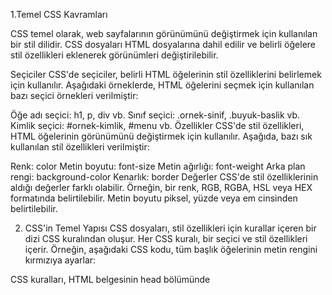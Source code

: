 1.Temel CSS Kavramları

CSS temel olarak, web sayfalarının görünümünü değiştirmek için kullanılan bir stil dilidir. CSS dosyaları HTML dosyalarına dahil edilir ve belirli öğelere stil özellikleri eklenerek görünümleri değiştirilebilir.

Seçiciler
CSS'de seçiciler, belirli HTML öğelerinin stil özelliklerini belirlemek için kullanılır. Aşağıdaki örneklerde, HTML öğelerini seçmek için kullanılan bazı seçici örnekleri verilmiştir:

Öğe adı seçici: h1, p, div vb.
Sınıf seçici: .ornek-sinif, .buyuk-baslik vb.
Kimlik seçici: #ornek-kimlik, #menu vb.
Özellikler
CSS'de stil özellikleri, HTML öğelerinin görünümünü değiştirmek için kullanılır. Aşağıda, bazı sık kullanılan stil özellikleri verilmiştir:

Renk: color
Metin boyutu: font-size
Metin ağırlığı: font-weight
Arka plan rengi: background-color
Kenarlık: border
Değerler
CSS'de stil özelliklerinin aldığı değerler farklı olabilir. Örneğin, bir renk, RGB, RGBA, HSL veya HEX formatında belirtilebilir. Metin boyutu piksel, yüzde veya em cinsinden belirtilebilir.

2. CSS'in Temel Yapısı
CSS dosyaları, stil özellikleri için kurallar içeren bir dizi CSS kuralından oluşur. Her CSS kuralı, bir seçici ve stil özellikleri içerir. Örneğin, aşağıdaki CSS kodu, tüm başlık öğelerinin metin rengini kırmızıya ayarlar:

CSS kuralları, HTML belgesinin head bölümünde <style> etiketi kullanılarak içeride veya harici bir CSS dosyası olarak yazılabilir.

3. Box Model
Box model, her HTML öğesinin bir kutu olarak düşünüldüğü bir konsepttir. Kutu, içerik, dolgu, kenarlık ve marjla çevrelenir. Bu kutunun boyutları, içerik boyutu, dolgu boyutu, kenarlık boyutu ve marjlar tarafından belirlenir.

İçerik Kutusu
İçerik kutusu, HTML öğes'nin içeriğini içerir. İçerik kutusunun boyutu, öğenin belirtilen genişlik ve yüksekliğine eşittir.
Dolgu Kutusu
Dolgu kutusu, içerik kutusunun etrafındaki bir boşluktur. Dolgu, içerik ve kenarlık arasında yer alır. Dolgu, öğenin arka plan rengi veya resmiyle dolu olabilir. Dolgu kutusunun boyutu, dolgu özellikleriyle belirlenir.

Kenarlık Kutusu
Kenarlık kutusu, öğenin içeriğini ve dolgusunu çevreleyen bir kenarlık çizgisidir. Kenarlık kutusunun boyutu, kenarlık özellikleriyle belirlenir.

Marj Kutusu
Marj kutusu, HTML öğesinin etrafında bir boşluktur. Marj, öğenin komşu öğelerden olan uzaklığını belirler. Marj kutusunun boyutu, marj özellikleriyle belirlenir.

4. Düzenleme ve Konumlandırma
CSS, öğelerin düzenlenmesi ve konumlandırılması için birçok seçenek sunar. Aşağıda, en sık kullanılan düzenleme ve konumlandırma yöntemleri verilmiştir:

Positioning (Pozisyonlama)
CSS'de, öğelerin pozisyonu, position özelliği kullanılarak belirlenebilir. Positioning'in kullanımı için position özelliğinin farklı değerleri vardır:

static: Öğe varsayılan konumda kalır.
relative: Öğenin pozisyonu, öğenin normal konumundan itibaren belirlenen bir mesafeyle değiştirilir.
absolute: Öğenin pozisyonu, en yakın position: relative veya position: absolute öğesi olan üst öğeyle ilişkili olarak belirlenir.
fixed: Öğe, tarayıcı penceresinin konumuna göre belirlenir ve kaydırıldığında bile sabit bir konumda kalır.
Floats (Yüzenler)
Floats, öğelerin birbirine göre konumlandırılması için kullanılan bir CSS özelliğidir. float özelliği kullanılarak, öğe sağa veya sola doğru kaydırılabilir. Yüzen öğelerin etrafındaki öğeler, yüzen öğelerin etrafına sarılır. Bu özellik, genellikle sayfada resim veya metin konumlandırmak için kullanılır.

Display (Görüntüleme)
display özelliği, bir HTML öğesinin görünümünü değiştirmek için kullanılır. display özelliğinin farklı değerleri vardır:

block: Öğe, belirtilen genişlikte ve yükseklikte tam bir blok olur. Diğer blok öğeleri, önceki blok öğesinin altında görüntülenir.

inline: Öğe, içeriğin boyutuna göre genişler ve yüksekliği, içeriğin yüksekliğiyle sınırlıdır. Diğer iç içe geçmiş iç içe geçirilebilir öğelerle birlikte kullanılır.
inline-block: Öğe, içeriğin boyutuna göre genişler ve yüksekliği, içeriğin yüksekliğiyle sınırlıdır, ancak öğe, diğer öğelerle birlikte satıra sığabilecek bir blok olarak davranır.
none: Öğe, hiçbir şey görüntülemez.


5. Renk ve Arka Plan
CSS, öğelerin arka plan rengini ve öğelerin yazı rengini değiştirmek için kullanılır. Aşağıda en sık kullanılan renk özellikleri verilmiştir:

Color (Renk)
color özelliği, metin rengini belirler. Özelliğe, hex kodu, RGB değeri veya önceden tanımlanmış renk ismi gibi bir değer atanabilir.

Background (Arka Plan)
background özelliği, bir HTML öğesinin arka plan rengini veya resmini belirler. Arka plan, renk veya resim gibi bir değer alabilir. Aşağıda en sık kullanılan arka plan özellikleri verilmiştir:

background-color: Arka plan rengini belirler.
background-image: Arka plan resmini belirler.
background-repeat: Arka plan resminin tekrarlanma şeklini belirler.
background-position: Arka plan resminin konumunu belirler.


6. Yazı Stili
CSS, öğelerin yazı tipi, boyutu, stili ve diğer yazı özelliklerini değiştirmek için kullanılır. Aşağıda en sık kullanılan yazı özellikleri verilmiştir:

Font (Yazı Tipi)
font özelliği, bir HTML öğesinin yazı tipini, boyutunu ve stilini belirler. Font özelliği, alt özelliklere sahiptir:

font-family: Kullanılacak yazı tipini belirler.
font-size: Yazı boyutunu belirler.
font-style: Yazı stili (normal, italic, oblique) belirler.
font-weight: Yazı kalınlığını belirler.
Text (Metin)
text özellikleri, metnin görüntülenme şeklini belirler. Aşağıda en sık kullanılan text özellikleri verilmiştir:

text-align: Metnin hizalanma şeklini belirler (sol, sağ, merkez, tamamlama).
text-decoration: Metin süsleme özelliklerini belirler (altı çizili, çizgili).
text-transform:Metnin büyük veya küçük harflere dönüştürülmesini belirler.

text-shadow: Metin gölgesini belirler.
text-indent: İlk satır girintisini belirler.


7. Düzen
CSS, öğelerin düzenini değiştirmek için kullanılır. Aşağıda en sık kullanılan düzen özellikleri verilmiştir:

Box Model
Box model, bir HTML öğesinin boyutunu ve konumunu belirlemek için kullanılır. Box model, öğenin içeriği, dolgu, kenarlık ve dış kenarlık olmak üzere dört bileşenden oluşur.

width: Öğenin genişliğini belirler.
height: Öğenin yüksekliğini belirler.
padding: Öğenin içeriği ile kenarlığı arasındaki boşluğu belirler.
border: Öğenin kenarlığını belirler.
margin: Öğenin dış kenarlığını belirler.

Position (Konum)
position özelliği, bir HTML öğesinin konumunu belirler. Aşağıda en sık kullanılan position özellikleri verilmiştir:

static: Öğe normal akışta yer alır.
relative: Öğenin konumu normal akışa göre ayarlanır, ancak öğe, diğer öğelerin üzerinde veya altında konumlandırılabilir.
absolute: Öğenin konumu, en yakın pozisyonu belirtilmiş üst öğeye göre ayarlanır.
fixed: Öğe, belirtilen konumda sabitlenir ve sayfa kaydırıldığında bile konumunu korur.
Display (Görünüm)
display özelliği, bir HTML öğesinin görüntülenme şeklini belirler. Aşağıda en sık kullanılan display özellikleri verilmiştir:

block: Öğe, ayrı bir blok olarak görüntülenir. Diğer blok öğeleri, önceki blok öğesinin altında görüntülenir.
inline: Öğe, içeriğin boyutuna göre genişler ve yüksekliği, içeriğin yüksekliğiyle sınırlıdır. Diğer iç içe geçmiş iç içe geçirilebilir öğelerle birlikte kullanılır.
inline-block: Öğe, içeriğin boyutuna göre genişler ve yüksekliği, içeriğin yüksekliğiyle sınırlıdır, ancak öğe, diğer öğelerle birlikte satıra sığabilecek bir blok olarak davranır.
none: Öğe, hiçbir şey görüntülemez.

8. Medya Sorguları
Medya sorguları, bir web sayfasının görüntülenme şeklini belirlemek için kullanılır. CSS medya sorgular


9. Animasyonlar
CSS, web sayfalarında animasyonlar oluşturmak için kullanılır. Aşağıda en sık kullanılan animasyon özellikleri verilmiştir:

animation-name: Animasyonun adını belirler.
animation-duration: Animasyonun süresini belirler.
animation-delay: Animasyonun ne zaman başlayacağını belirler.
animation-iteration-count: Animasyonun kaç kez tekrarlanacağını belirler.
animation-direction: Animasyonun hangi yönde oynatılacağını belirler.
10. Responsive Tasarım
Responsive tasarım, web sayfalarının farklı cihazlarda (mobil, tablet, masaüstü vb.) doğru şekilde görüntülenmesini sağlamak için kullanılır. Aşağıda en sık kullanılan responsive tasarım özellikleri verilmiştir:

max-width: Belirtilen genişlikten daha küçük ekranlarda öğenin boyutunu sınırlar.
min-width: Belirtilen genişlikten daha büyük ekranlarda öğenin boyutunu sınırlar.
media queries: Belirli bir medya türünde veya genişlikte özel CSS kuralları uygular.
11. Önemli Notlar
CSS, HTML ile birlikte kullanılır ve stil sayfaları genellikle .css uzantılı dosyalarda saklanır.

CSS, her zaman style etiketi içinde yer alır. Bu etiket, ya head etiketi içinde ya da doğrudan HTML etiketleri içinde kullanılabilir.

CSS, önceden tanımlanmış sınıfları kullanarak, belirli öğeler için aynı stil kurallarını birden fazla kez belirtmek yerine, tekrar kullanımı en aza indirir.

CSS, web sayfalarını daha erişilebilir hale getirmek için kullanılan ARIA (Accessible Rich Internet Applications) etiketlerini de destekler.

12. Sonuç
Bu Github dokümantasyonu, CSS'nin temellerini kapsamaktadır. CSS, web sayfalarının görünümünü ve düzenini belirlemek için çok önemlidir. CSS ile web sayfalarınızı daha etkileyici, daha okunaklı ve daha kullanışlı hale getirebilirsiniz.




